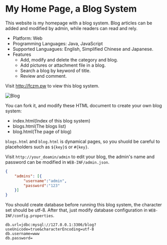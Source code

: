 # My Home Page, a Blog System

This website is my homepage with a blog system. Blog articles can be added and modified by admin, while readers can read and rely.

- Platform: Web
- Programming Languages: Java, JavaScript
- Supported Languagues: English, Simplified Chinese and Japanese.
- Features
	- Add, modify and delete the category and blog.
	- Add pictures or attachment file in a blog.
	- Search a blog by keyword of title.
	- Review and comment.

Visit http://fczm.pw to view this blog system.

![Blog](https://raw.githubusercontent.com/lm2343635/Blog/master/screenshot/blog.png)

You can fork it, and modify these HTML document to create your own blog system:

- index.html(Index of this blog system)
- blogs.html(The blogs list)
- blog.html(The page of blog)

`blogs.html` and `blog.html` is dynamical pages, so you shuold be careful to placeholders such as `${key}$` or `#{key}`.

Visit `http://your_doamin/admin` to edit your blog, the admin's name and password can be modified in `WEB-INF/admin.json`.

```json
{
	"admins": [{
		"username":"admin",
		"password":"123"
	}]
}
```
	
You should create database before running this blog system, the character set should be utf-8. After that, just modify database configuration in `WEB-INF/config.properties`.
```aidl
db.url=jdbc:mysql://127.0.0.1:3306/blog?useUnicode=true&characterEncoding=utf-8
db.username=www
db.password=
```

